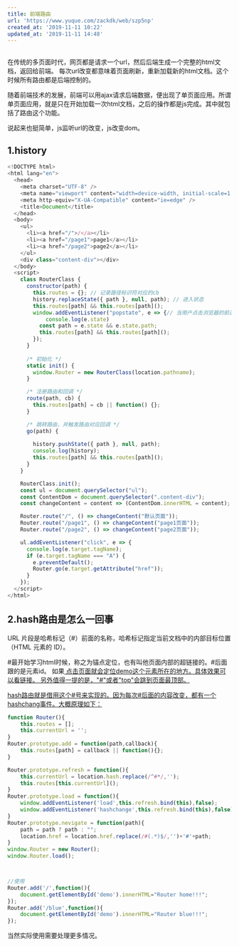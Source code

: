 ```yaml
---
title: 前端路由
url: 'https://www.yuque.com/zackdk/web/szp5np'
created_at: '2019-11-11 10:22'
updated_at: '2019-11-11 14:48'
---
```


<a name="unLlT"></a>

##

在传统的多页面时代，网页都是请求一个url，然后后端生成一个完整的html文档，返回给前端。
每次url改变都意味着页面刷新，重新加载新的html文档。这个时候所有路由都是后端控制的。

随着前端技术的发展，前端可以用ajax请求后端数据，便出现了单页面应用。所谓单页面应用，就是只在开始加载一次html文档，之后的操作都是js完成。其中就包括了路由这个功能。

说起来也挺简单，js监听url的改变，js改变dom。

<a name="ufjIT"></a>

## 1.history

```javascript
<!DOCTYPE html>
<html lang="en">
  <head>
    <meta charset="UTF-8" />
    <meta name="viewport" content="width=device-width, initial-scale=1.0" />
    <meta http-equiv="X-UA-Compatible" content="ie=edge" />
    <title>Document</title>
  </head>
  <body>
    <ul>
      <li><a href="/">/</a></li>
      <li><a href="/page1">page1</a></li>
      <li><a href="/page2">page2</a></li>
    </ul>
    <div class="content-div"></div>
  </body>
  <script>
    class RouterClass {
      constructor(path) {
        this.routes = {}; // 记录路径标识符对应的cb
        history.replaceState({ path }, null, path); // 进入状态
        this.routes[path] && this.routes[path]();
        window.addEventListener("popstate", e => {// 当用户点击浏览器的前进或者后退触发
            console.log(e.state)
          const path = e.state && e.state.path;
          this.routes[path] && this.routes[path]();
        });
      }
      
      /* 初始化 */
      static init() {
        window.Router = new RouterClass(location.pathname);
      }

      /* 注册路由和回调 */
      route(path, cb) {
        this.routes[path] = cb || function() {};
      }

      /* 跳转路由，并触发路由对应回调 */
      go(path) {
        
        history.pushState({ path }, null, path);
        console.log(history);
        this.routes[path] && this.routes[path]();
      }
    }

    RouterClass.init();
    const ul = document.querySelector("ul");
    const ContentDom = document.querySelector(".content-div");
    const changeContent = content => (ContentDom.innerHTML = content);

    Router.route("/", () => changeContent("默认页面"));
    Router.route("/page1", () => changeContent("page1页面"));
    Router.route("/page2", () => changeContent("page2页面"));

    ul.addEventListener("click", e => {
      console.log(e.target.tagName);
      if (e.target.tagName === "A") {
        e.preventDefault();
        Router.go(e.target.getAttribute("href"));
      }
    });
  </script>
</html>
```

<a name="7vto3"></a>

## 2.hash路由是怎么一回事

URL 片段是哈希标记（#）前面的名称，哈希标记指定当前文档中的内部目标位置（HTML 元素的 ID）。

\#最开始学习html时候，称之为锚点定位，也有叫他页面内部的超链接的。#后面跟的是元素id。
如果<a href="#demo"/> 点击页面就会定位demo这个元素所在的地方。具体效果可以看链接。
另外值得一提的是，"#"或者"top"会跳到页面最顶部。

hash路由就是借用这个#号来实现的。因为每次#后面的内容改变，都有一个hashchang事件。大概原理如下：

```javascript
function Router(){
    this.routes = [];
    this.currentUrl = '';
}
Router.prototype.add = function(path,callback){
    this.routes[path] = callback || function(){};
}

Router.prototype.refresh = function(){
    this.currentUrl = location.hash.replace(/^#*/,'');
    this.routes[this.currentUrl]();
}
Router.prototype.load = function(){
    window.addEventListener('load',this.refresh.bind(this),false);
    window.addEventListener('hashchange',this.refresh.bind(this),false);
}
Router.prototype.nevigate = function(path){
    path = path ? path : "";
    location.href = location.href.replace(/#(.*)$/,'')+'#'+path;
}
window.Router = new Router();
window.Router.load();



//使用
Router.add('/',function(){
    document.getElementById('demo').innerHTML="Router home!!!";
});
Router.add('/blue',function(){
    document.getElementById('demo').innerHTML="Router blue!!!";
});
```

当然实际使用需要处理更多情况。
